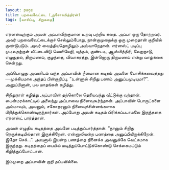 ```yaml
---
layout: page
title: பறவைவேட்டை (அசோகமித்திரன்)
tags: [வாசிப்பு, சிறுகதை]
---
```


<!-- ## பறவைவேட்டை (அசோகமித்திரன்)
### மே 18, 2014 -->

எர்னஸ்டிற்கும் அவன் அப்பாவிற்குமான உறவு பற்றிய கதை. அப்பா ஒரு தோற்றவர். அவர் பறவைவேட்டைக்குச் செல்லும்போது, நான்குமுறைக்கு ஒரு முறைதான் குறியில் குண்டுபடும். அவர் வைத்தியதொழிலும் அவ்வாறேதான். எர்னஸ்ட் படிப்பு முடிவதற்குள் வீட்டைவிடு வெளியேறி, யுத்தம், குண்டடி, ஆஸ்பித்திரி, வேறுநாடு, எழுதுதல், திருமணம், குழந்தை, விவாகரத்து, இன்னொரு திருமணம் என்று வாழ்க்கை சென்றது.

அப்பொழுது அவனிடம் வந்த அப்பாவின் நீளமான கடிதம் அவனை யோசிக்கவைத்தது — முக்கியமாக அந்தப் பின்குறிப்பு. “உன்னால் சிறிது பணம் அனுப்பமுடியுமா?”. அனுப்பினான், பல மாதங்கள் கழித்து.

சிறிதுநாள் கழித்து அப்பாவின் தற்கொலை தெரியவந்து வீட்டுக்கு வந்தான். பைன்மரக்காட்டில் அலைந்து அப்பாவை நினைவுகூர்ந்தான். அப்பாவின் பொருட்களை அம்மாவும், அவனும், சகோதரனும் நினைவுச்சின்னங்களாக பிரித்துக்கொண்டிருந்தார்கள். அப்போது அவன் கடிதம் பிரிக்கப்படாமலே இருந்ததை எர்னஸ்ட் பார்த்தான்.

அவன் எழுதிய கடிதத்தை அவனே படித்துப்பார்த்தான். “நானும் சிறிது நெருக்கடியில்தான் இருக்கிறேன். என்னாலியன்ற பணத்தை அனுப்பியிருக்கிறேன். இதோ செக்…”. அவனால் இயன்ற பணத்தை நினைக்க அவனுக்கே வெட்கமாக இருந்தது. கடிதத்தைப் பையில் மடித்துப்போட்டுக்கொண்டு செக்கைமட்டும் கிழித்துப்போட்டான்.

இம்முறை அப்பாவின் குறி தப்பவில்லை.

<br>

